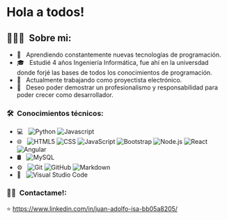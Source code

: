 # Hola a todos!

## 👨🏻‍💻 &nbsp;Sobre mi:

- 🤔 &nbsp; Aprendiendo constantemente nuevas tecnologías de programación.
- 🎓 &nbsp; Estudié 4 años Ingeniería Informática, fue ahí en la universdad donde forjé las bases de todos los conocimientos de programación.
- 💼 &nbsp; Actualmente trabajando como proyectista electrónico.
- 🌱 &nbsp; Deseo poder demostrar un profesionalismo y responsabilidad para poder crecer como desarrollador.

### 🛠 &nbsp;Conocimientos técnicos:

- 💻 &nbsp;
  ![Python](https://img.shields.io/badge/-Python-333333?style=flat&logo=python)
  ![Javascript](https://img.shields.io/badge/-Javascript-333333?style=flat&logo=Javascript)
- 🌐 &nbsp;
  ![HTML5](https://img.shields.io/badge/-HTML5-333333?style=flat&logo=HTML5)
  ![CSS](https://img.shields.io/badge/-CSS-333333?style=flat&logo=CSS3&logoColor=1572B6)
  ![JavaScript](https://img.shields.io/badge/-JavaScript-333333?style=flat&logo=javascript)
  ![Bootstrap](https://img.shields.io/badge/-Bootstrap-333333?style=flat&logo=bootstrap&logoColor=563D7C)
  ![Node.js](https://img.shields.io/badge/-Node.js-333333?style=flat&logo=node.js)
  ![React](https://img.shields.io/badge/-React-333333?style=flat&logo=react)
  ![Angular](https://img.shields.io/badge/-Angular-333333?style=flat&logo=angular)
- 🛢 &nbsp;
  ![MySQL](https://img.shields.io/badge/-MySQL-333333?style=flat&logo=mysql)
- ⚙️ &nbsp;
  ![Git](https://img.shields.io/badge/-Git-333333?style=flat&logo=git)
  ![GitHub](https://img.shields.io/badge/-GitHub-333333?style=flat&logo=github)
  ![Markdown](https://img.shields.io/badge/-Markdown-333333?style=flat&logo=markdown)
- 🔧 &nbsp;
  ![Visual Studio Code](https://img.shields.io/badge/-Visual%20Studio%20Code-333333?style=flat&logo=visual-studio-code&logoColor=007ACC)



### 🤝🏻 &nbsp;Contactame!: 
⭐️ https://www.linkedin.com/in/juan-adolfo-isa-bb05a8205/
